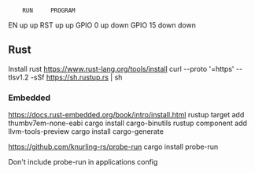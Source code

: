         RUN     PROGRAM
EN      up      up
RST     up      up
GPIO 0  up      down
GPIO 15 down    down

## Rust
Install rust
https://www.rust-lang.org/tools/install
        curl --proto '=https' --tlsv1.2 -sSf https://sh.rustup.rs | sh

### Embedded
https://docs.rust-embedded.org/book/intro/install.html
        rustup target add thumbv7em-none-eabi
        cargo install cargo-binutils
        rustup component add llvm-tools-preview
        cargo install cargo-generate

https://github.com/knurling-rs/probe-run
        cargo install probe-run

Don't include probe-run in applications config
